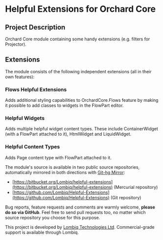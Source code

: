 # Helpful Extensions for Orchard Core



## Project Description

Orchard Core module containing some handy extensions (e.g. filters for Projector).

## Extensions

The module consists of the following independent extensions (all in their own features):

### Flows Helpful Extensions

Adds additional styling capabilities to OrchardCore.Flows feature by making it possible to add classes to widgets in the FlowPart editor.

### Helpful Widgets

Adds multiple helpful widget content types. These include ContainerWidget (with a FlowPart attached to it), HtmlWidget and LiquidWidget.

### Helpful Content Types

Adds Page content type with FlowPart attached to it.

The module's source is available in two public source repositories, automatically mirrored in both directions with [Git-hg Mirror](https://githgmirror.com):

- [https://bitbucket.org/Lombiq/helpful-extensions](https://bitbucket.org/Lombiq/helpful-extensions) (Mercurial repository)
- [https://github.com/Lombiq/Helpful-Extensions](https://github.com/Lombiq/Helpful-Extensions) (Git repository)

Bug reports, feature requests and comments are warmly welcome, **please do so via GitHub**.
Feel free to send pull requests too, no matter which source repository you choose for this purpose.

This project is developed by [Lombiq Technologies Ltd](http://lombiq.com/). Commercial-grade support is available through Lombiq.
